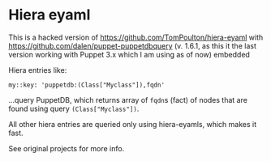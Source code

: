 Hiera eyaml
===========

This is a hacked version of https://github.com/TomPoulton/hiera-eyaml with https://github.com/dalen/puppet-puppetdbquery (v. 1.6.1, as this  it the last version working with Puppet 3.x which I am using as of now) embedded


Hiera entries like:

```
my::key: 'puppetdb:(Class["Myclass"]),fqdn'
```

...query PuppetDB, which returns array of `fqdn`s (fact) of nodes that are found using query `(Class["Myclass"])`.

All other hiera entries are queried only using hiera-eyamls, which makes it fast.


See original projects for more info.
